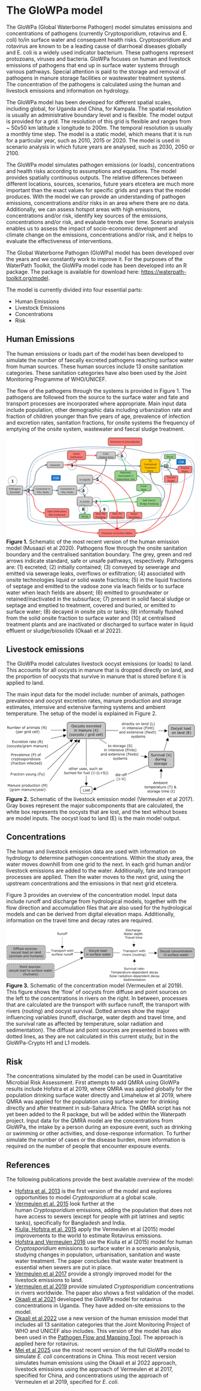 # The GloWPa model

The GloWPa (Global Waterborne Pathogen) model simulates emissions and concentrations of pathogens (currently Cryptosporidium, rotavirus and E. coli) to/in surface water and consequent health risks. Cryptosporidium and rotavirus are known to be a leading cause of diarrhoeal diseases globally and E. coli is a widely used indicator bacterium. These pathogens represent protozoans, viruses and bacteria. GloWPa focuses on human and livestock emissions of pathogens that end up in surface water systems through various pathways. Special attention is paid to the storage and removal of pathogens in manure storage facilities or wastewater treatment systems. The concentration of the pathogens is calculated using the human and livestock emissions and information on hydrology. 

The GloWPa model has been developed for different spatial scales, including global, for Uganda and China, for Kampala. The spatial resolution is usually an administrative boundary level and is flexible. The model output is provided for a grid. The resolution of this grid is flexible and ranges from ~ 50x50 km latitude x longitude to 200m. The temporal resolution is usually a monthly time step. The model is a static model, which means that it is run for a particular year, such as 2010, 2015 or 2020. The model is used in scenario analysis in which future years are analysed, such as 2030, 2050 or 2100.

The GloWPa model simulates pathogen emissions (or loads), concentrations and health risks according to assumptions and equations. The model provides spatially continuous outputs. The relative differences between different locations, sources, scenarios, future years etcetera are much more important than the exact values for specific grids and years that the model produces. With the model we can provide an understanding of pathogen emissions, concentrations and/or risks in an area where there are no data. Additionally, we can assess hotspot areas with high emissions, concentrations and/or risk, identify key sources of the emissions, concentrations and/or risk, and evaluate trends over time. Scenario analysis enables us to assess the impact of socio-economic development and climate change on the emissions, concentrations and/or risk, and it helps to evaluate the effectiveness of interventions.

<p class="mt-30 mb-30 p-6 rounded-lg bg-sand-500">
The Global Waterborne Pathogen (GloWPa) model has been developed over the years and we constantly work to improve it. For the purposes of the WaterPath Toolkit, the GloWPa model code has been developed into an R package. The package is available for download here: <a href="https://waterpath-toolkit.org/model">https://waterpath-toolkit.org/model</a>.
</p>

The model is currently divided into four essential parts:
* Human Emissions
* Livestock Emissions
* Concentrations
* Risk

## Human Emissions
The human emissions or loads part of the model has been developed to simulate the number of faecally excreted pathogens reaching surface water from human sources. These human sources include 13 onsite sanitation categories. These sanitation categories have also been used by the Joint Monitoring Programme of WHO/UNICEF.

The flow of the pathogens through the systems is provided in Figure 1. The pathogens are followed from the source to the surface water and fate and transport processes are incorporated where appropriate. Main input data include population, other demographic data including urbanization rate and fraction of children younger than five years of age, prevalence of infection and excretion rates, sanitation fractions, for onsite systems the frequency of emptying of the onsite system, wastewater and faecal sludge treatment.
 
<img src="./figures/human.jpg"/>

<div class="text-sm"><b>Figure 1.</b> Schematic of the most recent version of the human emission model (Musaazi et al 2020). Pathogens flow through the onsite sanitation boundary and the centralised sanitation boundary. The
grey, green and red arrows indicate standard, safe or unsafe pathways, respectively. Pathogens are: (1)
excreted; (2) initially contained; (3) conveyed by sewerage and emitted via sewerage leaks, overflows or
exfiltration; (4) associated with onsite technologies liquid or solid waste fractions; (5) in the liquid fractions of
septage and emitted to the vadose zone via leach fields or to surface water when leach fields are absent; (6)
emitted to groundwater or retained/inactivated in the subsurface; (7) present in solid faecal sludge or septage
and emptied to treatment, covered and buried, or emitted to surface water; (8) decayed in onsite pits or tanks;
(9) informally flushed from the solid onsite fraction to surface water and (10) at centralised treatment plants
and are inactivated or discharged to surface water in liquid effluent or sludge/biosolids (Okaali et al 2022).</div> 

## Livestock emissions

The GloWPa model calculates livestock oocyst emissions (or loads) to land. This accounts for all oocysts in manure that is dropped directly on land, and the proportion of oocysts that survive in manure that is stored before it is applied to land. 

The main input data for the model include: number of animals, pathogen prevalence and oocyst excretion rates, manure production and storage estimates, intensive and extensive farming systems and ambient temperature. The setup of the model is explained in Figure 2.


<img src="./figures/livestock.jpg"/>

<div class="text-sm"><b>Figure 2.</b> Schematic of the livestock emission model (Vermeulen et al 2017). Gray boxes represent the major subcomponents that are calculated, the white box represents the oocysts that are lost, and the text without boxes are model inputs. The oocyst load to land (E) is the main model output.</div>

## Concentrations

The human and livestock emission data are used with information on hydrology to determine pathogen concentrations. Within the study area, the water moves downhill from one grid to the next. In each grid human and/or livestock emissions are added to the water. Additionally, fate and transport processes are applied. Then the water moves to the next grid, using the upstream concentrations and the emissions in that next grid etcetera. 

Figure 3 provides an overview of the concentration model. Input data include runoff and discharge from hydrological models, together with the flow direction and accumulation files that are also used for the hydrological models and can be derived from digital elevation maps. Additionally, information on the travel time and decay rates are required. 


<img src="./figures/concentrations.jpg"/>

<div class="text-sm"><b>Figure 3.</b> Schematic of the concentration model (Vermeulen et al 2019). This figure shows the ‘flow’ of oocysts from diffuse and point sources on the left to the concentrations in rivers on the right. In between, processes that are calculated are the transport with surface runoff, the transport with rivers (routing) and oocyst survival. Dotted arrows show the major influencing variables (runoff, discharge, water depth and travel time, and the survival rate as affected by temperature, solar radiation and sedimentation). The diffuse and point sources are presented in boxes with dotted lines, as they are not calculated in this current study, but in the GloWPa-Crypto H1 and L1 models.</div>

## Risk

<div class="text-sm">
The concentrations simulated by the model can be used in Quantitative Microbial Risk Assessment. First attempts to add QMRA using GloWPa results include Hofstra et al 2019, where QMRA was applied globally for the population drinking surface water directly and Limaheluw et al 2019, where QMRA was applied for the population using surface water for drinking directly and after treatment in sub-Sahara Africa. The QMRA script has not yet been added to the R package, but will be added within the Waterpath project.
Input data for the QMRA model are the concentrations from GloWPa, the intake by a person during an exposure event, such as drinking or swimming or other activities, and dose-response information. To further simulate the number of cases or the disease burden, more information is required on the number of people that encounter exposure events. 
</div>

## References

<p>The following publications provide the best available overview of the model:</p>
<ul>
<li><a href="http://www.sciencedirect.com/science/article/pii/S0048969712012958">Hofstra et al. 2013</a>&nbsp;is the first version of the model and explores opportunities to model <em>Cryptosporidium </em>at a global scale.</li>
<li><a href="http://iopscience.iop.org/article/10.1088/1748-9326/10/9/094017/meta;jsessionid=83AE536506678688B7C679931271E9BB.c3.iopscience.cld.iop.org">Vermeulen et al. 2015</a>&nbsp;look further at the human&nbsp;<em>Cryptosporidium&nbsp;</em>emissions, adding the population that does not have access to sewers (except for people with pit latrines and septic tanks), specifically for Bangladesh and India.</li>
<li><a href="http://www.mdpi.com/2076-0817/4/2/229">Kiulia, Hofstra et al. 2015</a>&nbsp;apply the Vermeulen et al (2015) model improvements to the world to estimate Rotavirus emissions.</li>
<li><a href="http://www.sciencedirect.com/science/article/pii/S1438463916300827">Hofstra and Vermeulen 2016</a>&nbsp;use the Kiulia et al (2015) model for human <em>Cryptosporidium </em>emissions to surface water in a scenario analysis, studying changes in population, urbanisation, sanitation and waste water treatment. The paper concludes that waste water treatment is essential when sewers are put in place.</li>
<li><a href="http://dx.doi.org/10.1021/acs.est.7b00452">Vermeulen et al 2017</a>&nbsp;provide a strongly improved model for the livestock emissions to land.</li>
<li><a href="https://doi.org/10.1016/j.watres.2018.10.069">Vermeulen et al 2019</a>&nbsp;provide simulated&nbsp;<em>Cryptosporidium</em>&nbsp;concentrations in rivers worldwide. The paper also shows a first validation of the model.</li>
<li><a href="https://doi.org/10.1016/j.watres.2021.117615">Okaali et al 2021</a>&nbsp;developed the GloWPa model for rotavirus concentrations in Uganda. They have added on-site emissions to the model.</li>
<li><a href="https://doi.org/10.1177/23998083221120824">Okaali et al 2022</a>&nbsp;use a new version of the human emission model that includes all 13 sanitation categories that the Joint Monitoring Project of WHO and UNICEF also includes. This version of the model has also been used in the&nbsp;<a href="https://tools.waterpathogens.org/maps">Pathogen Flow and Mapping Tool</a>. The approach is applied here for rotavirus.</li>
<li><a href="https://doi.org/10.1016/j.envpol.2025.126184">Mei et al 2025</a> use the most recent version of the full GloWPa model to simulate <em>E. coli</em> concentrations in China. This most recent version simulates human emissions using the Okaali et al 2022 approach, livestock emissions using the approach of Vermeulen et al 2017, specified for China, and concentrations using the approach of Vermeulen et al 2019, specified for <em>E. coli</em>.</li>
</ul>
